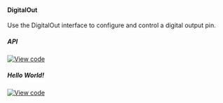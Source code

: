 #### DigitalOut

Use the DigitalOut interface to configure and control a digital output pin.

##### API

[![View code](https://www.mbed.com/embed/?type=library)](https://docs.mbed.com/docs/mbed-os-api/en/mbed-os-5.5/api/classmbed_1_1DigitalOut.html)

##### Hello World!

[![View code](https://www.mbed.com/embed/?url=https://developer.mbed.org/teams/mbed_example/code/DigitalOut_HelloWorld/)](https://developer.mbed.org/teams/mbed_example/code/DigitalOut_HelloWorld/file/78036976f155/main.cpp)
